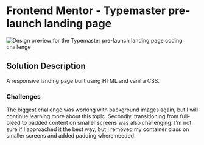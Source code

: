 # Frontend Mentor - Typemaster pre-launch landing page

![Design preview for the Typemaster pre-launch landing page
 coding challenge](./preview.jpg)

## Solution Description

A responsive landing page built using HTML and vanilla CSS.

### Challenges

The biggest challenge was working with background images again, but I will continue learning more about this topic. Secondly, transitioning from full-bleed to padded content on smaller screens was also challenging. I'm not sure if I approached it the best way, but I removed my container class on smaller screens and added padding where needed.
